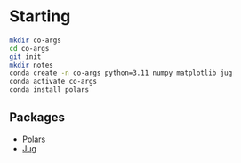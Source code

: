 # Starting

```bash
mkdir co-args
cd co-args
git init 
mkdir notes
conda create -n co-args python=3.11 numpy matplotlib jug 
conda activate co-args
conda install polars
```

## Packages

- [Polars](https://pola.rs/)
- [Jug](https://jug.rtfd.io/)


